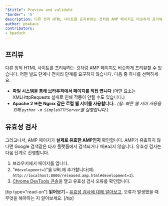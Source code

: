 ```yaml
---
"$title": Preview and validate
"$order": '5'
description: 다른 정적 HTML 사이트를 프리뷰하는 것처럼 AMP 페이지도 비슷하게 프리뷰할 수 있습니다. 어떤 빌드 단계나 전처리 단계를 요구하지 않습니다. 다음 중 하나를 선택...
author: pbakaus
contributors:
- bpaduch
---
```


## 프리뷰

다른 정적 HTML 사이트를 프리뷰하는 것처럼 AMP 페이지도 비슷하게 프리뷰할 수 있습니다. 어떤 빌드 단계나 전처리 단계를 요구하지 않습니다. 다음 중 하나를 선택하세요.

- **파일 시스템을 통해 브라우저에서 페이지를 직접 엽니다** (어떤 요소는 XMLHttpRequests 실패로 인해 작동이 안될 수도 있습니다.)
- **Apache 2 또는 Nginx 같은 로컬 웹 서버를 사용합니다.**. *(팁: 빠른 웹 서버 사용을 위해 `python -m SimpleHTTPServer`를 실행합니다.)*

## 유효성 검사

그리고나서, AMP 페이지가 **실제로 유효한 AMP인지** 확인합니다. AMP가 유효하지 않다면 Google 검색같은 타사 플랫폼에서 검색되거나 배포되지 않습니다. 유효성 검사는 다음 단계로 진행합니다.

1. 브라우저에서 페이지를 엽니다.
2. "`#development=1`"을 URL에 추가합니다(예: `http://localhost:8000/released.amp.html#development=1`).
3. [Chrome DevTools 콘솔](https://developers.google.com/web/tools/chrome-devtools/debug/console/)을 열고 유효성 검사 오류를 확인합니다.

[tip type="read-on"] **읽어보기 –** [유효성 검사에 대해 알아보고](../../../../documentation/guides-and-tutorials/learn/validation-workflow/validate_amp.md), 오류가 발생했을 때 무엇을 해야하는 지 알아보세요. [/tip]
